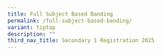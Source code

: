 ```yaml
---
title: Full Subject Based Banding
permalink: /full-subject-based-banding/
variant: tiptap
description: ""
third_nav_title: Secondary 1 Registration 2025
---
```

